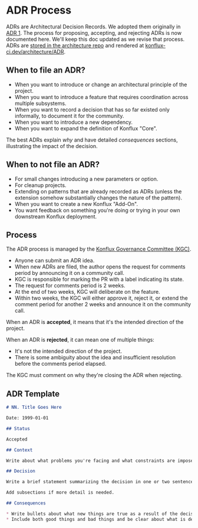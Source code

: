 # ADR Process

ADRs are Architectural Decision Records. We adopted them originally in [ADR 1](https://github.com/konflux-ci/architecture/blob/main/ADR/0000-adr-template.md).
The process for proposing, accepting, and rejecting ADRs is now documented here. We'll keep this doc updated as we revise that process. ADRs are [stored in the architecture repo](https://github.com/konflux-ci/architecture/tree/main/ADR) and rendered at [konflux-ci.dev/architecture/ADR](https://konflux-ci.dev/architecture/ADR/index.html).

## When to file an ADR?

* When you want to introduce or change an architectural principle of the project.
* When you want to introduce a feature that requires coordination across multiple subsystems.
* When you want to record a decision that has so far existed only informally, to document it for the community.
* When you want to introduce a new dependency.
* When you want to expand the definition of Konflux "Core".

The best ADRs explain _why_ and have detailed *consequences* sections, illustrating the impact of the decision.

## When to not file an ADR?

* For small changes introducing a new parameters or option.
* For cleanup projects.
* Extending on patterns that are already recorded as ADRs (unless the extension somehow substantially changes the nature of the pattern).
* When you want to create a new Konflux "Add-On".
* You want feedback on something you're doing or trying in your own downstream Konflux deployment.

## Process

The ADR process is managed by the [Konflux Governance Committee (KGC)](https://github.com/konflux-ci/community/blob/main/governance.md).

* Anyone can submit an ADR idea.
* When new ADRs are filed, the author opens the request for comments period by announcing it on a community call.
* KGC is responsible for marking the PR with a label indicating its state.
* The request for comments period is 2 weeks.
* At the end of two weeks, KGC will deliberate on the feature.
* Within two weeks, the KGC will either approve it, reject it, or extend the comment period for another 2 weeks and announce it on the community call.

When an ADR is **accepted**, it means that it's the intended direction of the project.

When an ADR is **rejected**, it can mean one of multiple things:

* It's not the intended direction of the project.
* There is some ambiguity about the idea and insufficient resolution before the comments period elapsed.

The KGC must comment on why they're closing the ADR when rejecting.

## ADR Template

```markdown
# NN. Title Goes Here

Date: 1999-01-01

## Status

Accepted

## Context

Write about what problems you're facing and what constraints are imposed on you. Dig into why.

## Decision

Write a brief statement summarizing the decision in one or two sentences.

Add subsections if more detail is needed.

## Consequences

* Write bullets about what new things are true as a result of the decision.
* Include both good things and bad things and be clear about what is desirable and what is a compromise.
```
